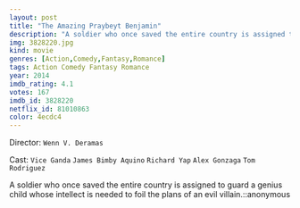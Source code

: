 ```yaml
---
layout: post
title: "The Amazing Praybeyt Benjamin"
description: "A soldier who once saved the entire country is assigned to guard a genius child whose intellect is needed to foil the plans of an evil villain.::anonymous.."
img: 3828220.jpg
kind: movie
genres: [Action,Comedy,Fantasy,Romance]
tags: Action Comedy Fantasy Romance 
year: 2014
imdb_rating: 4.1
votes: 167
imdb_id: 3828220
netflix_id: 81010863
color: 4ecdc4
---
```

Director: `Wenn V. Deramas`  

Cast: `Vice Ganda` `James Bimby Aquino` `Richard Yap` `Alex Gonzaga` `Tom Rodriguez` 

A soldier who once saved the entire country is assigned to guard a genius child whose intellect is needed to foil the plans of an evil villain.::anonymous